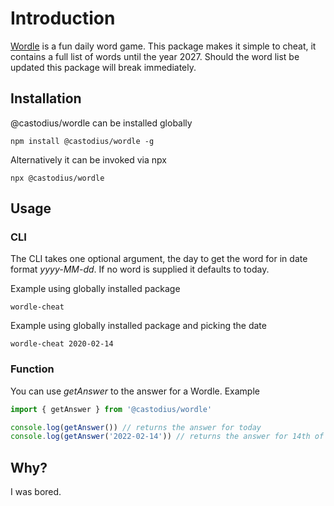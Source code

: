 # Introduction

[Wordle](https://www.nytimes.com/games/wordle/index.html) is a fun daily word game. This package makes it simple to cheat, it contains a full list of words until the year 2027. Should the word list be updated this package will break immediately.

## Installation

@castodius/wordle can be installed globally

```
npm install @castodius/wordle -g
```

Alternatively it can be invoked via npx

```
npx @castodius/wordle
```

## Usage

### CLI

The CLI takes one optional argument, the day to get the word for in date format *yyyy-MM-dd*. If no word is supplied it defaults to today.

Example using globally installed package

```
wordle-cheat
```

Example using globally installed package and picking the date

```
wordle-cheat 2020-02-14
```

### Function

You can use *getAnswer* to the answer for a Wordle. Example

```typescript
import { getAnswer } from '@castodius/wordle'

console.log(getAnswer()) // returns the answer for today
console.log(getAnswer('2022-02-14')) // returns the answer for 14th of February 2022
```

## Why?

I was bored.
